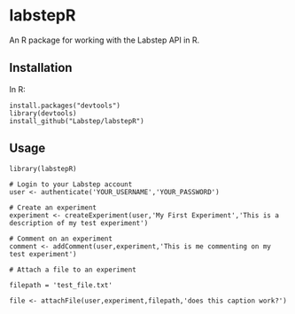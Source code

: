 # labstepR

An R package for working with the Labstep API in R.

## Installation

In R:

```
install.packages("devtools")
library(devtools)
install_github("Labstep/labstepR")
```

## Usage

```
library(labstepR)

# Login to your Labstep account
user <- authenticate('YOUR_USERNAME','YOUR_PASSWORD') 

# Create an experiment
experiment <- createExperiment(user,'My First Experiment','This is a description of my test experiment') 

# Comment on an experiment
comment <- addComment(user,experiment,'This is me commenting on my test experiment')

# Attach a file to an experiment

filepath = 'test_file.txt'

file <- attachFile(user,experiment,filepath,'does this caption work?')


